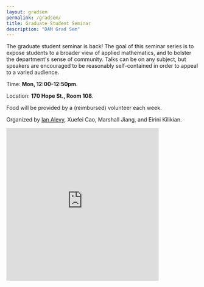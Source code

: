 ```yaml
---
layout: gradsem
permalink: /gradsem/
title: Graduate Student Seminar
description: "DAM Grad Sem"
---
```


The graduate student seminar is back! The goal of this seminar series is to expose students to a broader view of applied mathematics, and to bolster the department's sense of community. Talks can be on any subject, but speakers are encouraged to be reasonably self-contained in order to appeal to a varied audience.

Time: **Mon, 12:00-12:50pm**.

Location: **170 Hope St., Room 108**.

Food will be provided by a (reimbursed) volunteer each week.

Organized by [Ian Alevy](mailto:ian_alevy@brown.edu), Xuefei Cao, Marshall Jiang, and Eirini Kilikian.

<iframe src="https://www.google.com/calendar/embed?showTitle=0&amp;showNav=0&amp;showDate=0&amp;showPrint=0&amp;showTabs=0&amp;showCalendars=0&amp;showTz=0&amp;mode=AGENDA&amp;height=400&amp;wkst=1&amp;bgcolor=%23ffffff&amp;src=brown.edu_4bf1kqu0kq1n6mc83o9vudnt9g%40group.calendar.google.com&amp;color=%235F6B02&amp;ctz=America%2FNew_York" style=" border-width:0 " width="400" height="400" frameborder="0" scrolling="no"></iframe>
